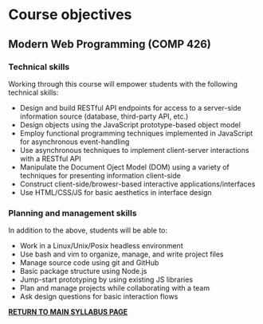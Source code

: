 # Course objectives

## Modern Web Programming (COMP 426)

### Technical skills

Working through this course will empower students with the following technical skills:

- Design and build RESTful API endpoints for access to a server-side information source (database, third-party API, etc.)
- Design objects using the JavaScript prototype-based object model
- Employ functional programming techniques implemented in JavaScript for asynchronous event-handling
- Use asynchronous techniques to implement client-server interactions with a RESTful API
- Manipulate the Document Oject Model (DOM) using a variety of techniques for presenting information client-side
- Construct client-side/browesr-based interactive applications/interfaces
- Use HTML/CSS/JS for basic aesthetics in interface design

### Planning and management skills

In addition to the above, students will be able to:

- Work in a Linux/Unix/Posix headless environment
- Use bash and vim to organize, manage, and write project files
- Manage source code using git and GitHub
- Basic package structure using Node.js
- Jump-start prototyping by using existing JS libraries
- Plan and manage projects while collaborating with a team
- Ask design questions for basic interaction flows

[**RETURN TO MAIN SYLLABUS PAGE**](./README.md#course-policies-and-other-information)
